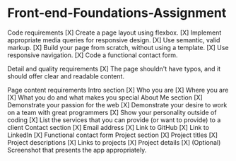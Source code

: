 # Front-end-Foundations-Assignment

Code requirements
[X] Create a page layout using flexbox.
[X] Implement appropriate media queries for responsive design.
[X] Use semantic, valid markup.
[X] Build your page from scratch, without using a template.
[X] Use responsive navigation.
[X] Code a functional contact form.

Detail and quality requirements
[X] The page shouldn't have typos, and it should offer clear and readable content.

Page content requirements
Intro section
[X] Who you are
[X] Where you are
[X] What you do and what makes you special
About Me section
[X] Demonstrate your passion for the web
[X] Demonstrate your desire to work on a team with great programmers
[X] Show your personality outside of coding
[X] List the services that you can provide (or want to provide) to a client
Contact section
[X] Email address
[X] Link to GitHub
[X] Link to LinkedIn
[X] Functional contact form
Project section
[X] Project titles
[X] Project descriptions
[X] Links to projects
[X] Project details
[X] (Optional) Screenshot that presents the app appropriately.
